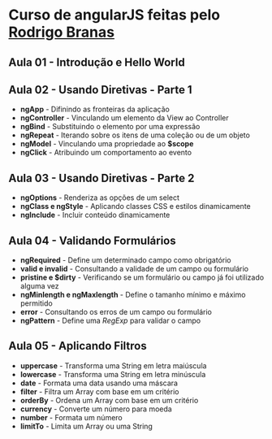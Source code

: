 # Curso de angularJS feitas pelo [Rodrigo Branas]

## Aula 01 - Introdução e Hello World
## Aula 02 - Usando Diretivas - Parte 1

- **ngApp** - Difinindo as fronteiras da aplicação 
- **ngController** - Vinculando um elemento da View ao Controller 
- **ngBind** - Substituindo o elemento por uma expressão
- **ngRepeat** - Iterando sobre os itens de uma coleção ou de um objeto
- **ngModel** - Vinculando uma propriedade ao **$scope**
- **ngClick** - Atribuindo um comportamento ao evento

## Aula 03 - Usando Diretivas - Parte 2

- **ngOptions** - Renderiza as opções de um select
- **ngClass e ngStyle** - Aplicando classes CSS e estilos dinamicamente
- **ngInclude** - Incluir conteúdo dinamicamente

## Aula 04 - Validando Formulários

- **ngRequired** - Define um determinado campo como obrigatório
- **valid e invalid** - Consultando a validade de um campo ou formulário
- **pristine e $dirty** - Verificando se um formulário ou campo já foi utilizado alguma vez
- **ngMinlength e ngMaxlength** - Define o tamanho mínimo e máximo permitido
- **error** - Consultando os erros de um campo ou formulário
- **ngPattern** - Define uma *RegExp* para validar o campo

## Aula 05 - Aplicando Filtros

- **uppercase** - Transforma uma String em letra maiúscula
- **lowercase** - Transforma uma String em letra minúscula
- **date** - Formata uma data usando uma máscara
- **filter** - Filtra um Array com base em um critério
- **orderBy** - Ordena um Array com base em um critério
- **currency** - Converte um número para moeda
- **number** - Formata um número
- **limitTo** - Limita um Array ou uma String

[Rodrigo Branas]: <https://www.youtube.com/playlist?list=PLQCmSnNFVYnTD5p2fR4EXmtlR6jQJMbPb>
